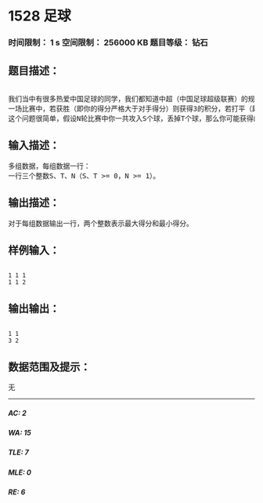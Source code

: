 # 1528 足球   
### 时间限制： 1 s     空间限制： 256000 KB     题目等级： 钻石  
## 题目描述：  

<pre>
 
我们当中有很多热爱中国足球的同学，我们都知道中超（中国足球超级联赛）的规则：
一场比赛中，若获胜（即你的得分严格大于对手得分）则获得3的积分，若打平（即你的得分等于对手得分）则获得1分，若失败（即你的得分严格小于对手得分）获得0积分。
这个问题很简单，假设N轮比赛中你一共攻入S个球，丢掉T个球，那么你可能获得的最大得分和最小得分是多少？
</pre>
  
  
## 输入描述：  

<pre>
多组数据，每组数据一行：
一行三个整数S、T、N（S、T >= 0，N >= 1）。
</pre>
  
  
## 输出描述：  

<pre>
对于每组数据输出一行，两个整数表示最大得分和最小得分。
</pre>
  
  
## 样例输入：  

<pre><code>
1 1 1
1 1 2
</code></pre>
  
  
## 输出输出：  

<pre><code>
1 1
3 2
</code></pre>
  
  
## 数据范围及提示：  

<pre>
无
</pre>
  
  
***  

##### AC: 2  
##### WA: 15  
##### TLE: 7  
##### MLE: 0  
##### RE: 6  
